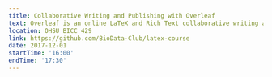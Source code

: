 ```yaml
---
title: Collaborative Writing and Publishing with Overleaf
text: Overleaf is an online LaTeX and Rich Text collaborative writing and publishing tool.  Learn about how to use Overleaf to make the process of writing, editing and publishing scientific documents much quicker and easier.
location: OHSU BICC 429
link: https://github.com/BioData-Club/latex-course
date: 2017-12-01
startTime: '16:00'
endTime: '17:30'
---
```

